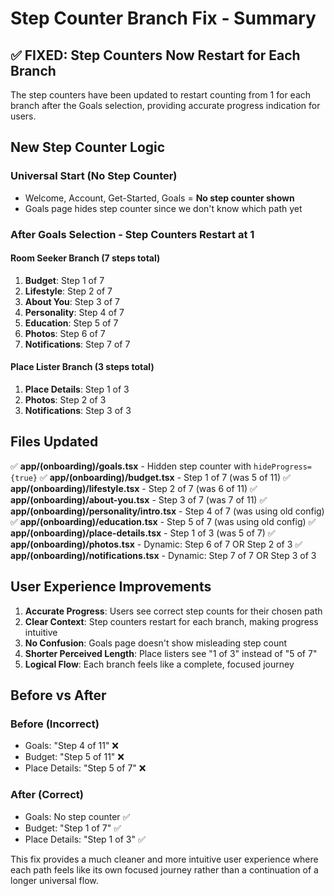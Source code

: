 # Step Counter Branch Fix - Summary

## ✅ FIXED: Step Counters Now Restart for Each Branch

The step counters have been updated to restart counting from 1 for each branch after the Goals selection, providing accurate progress indication for users.

## New Step Counter Logic

### Universal Start (No Step Counter)
- Welcome, Account, Get-Started, Goals = **No step counter shown**
- Goals page hides step counter since we don't know which path yet

### After Goals Selection - Step Counters Restart at 1

#### Room Seeker Branch (7 steps total)
1. **Budget**: Step 1 of 7
2. **Lifestyle**: Step 2 of 7  
3. **About You**: Step 3 of 7
4. **Personality**: Step 4 of 7
5. **Education**: Step 5 of 7
6. **Photos**: Step 6 of 7
7. **Notifications**: Step 7 of 7

#### Place Lister Branch (3 steps total)
1. **Place Details**: Step 1 of 3
2. **Photos**: Step 2 of 3
3. **Notifications**: Step 3 of 3

## Files Updated

✅ **app/(onboarding)/goals.tsx** - Hidden step counter with `hideProgress={true}`
✅ **app/(onboarding)/budget.tsx** - Step 1 of 7 (was 5 of 11)
✅ **app/(onboarding)/lifestyle.tsx** - Step 2 of 7 (was 6 of 11)
✅ **app/(onboarding)/about-you.tsx** - Step 3 of 7 (was 7 of 11)
✅ **app/(onboarding)/personality/intro.tsx** - Step 4 of 7 (was using old config)
✅ **app/(onboarding)/education.tsx** - Step 5 of 7 (was using old config)
✅ **app/(onboarding)/place-details.tsx** - Step 1 of 3 (was 5 of 7)
✅ **app/(onboarding)/photos.tsx** - Dynamic: Step 6 of 7 OR Step 2 of 3
✅ **app/(onboarding)/notifications.tsx** - Dynamic: Step 7 of 7 OR Step 3 of 3

## User Experience Improvements

1. **Accurate Progress**: Users see correct step counts for their chosen path
2. **Clear Context**: Step counters restart for each branch, making progress intuitive
3. **No Confusion**: Goals page doesn't show misleading step count
4. **Shorter Perceived Length**: Place listers see "1 of 3" instead of "5 of 7"
5. **Logical Flow**: Each branch feels like a complete, focused journey

## Before vs After

### Before (Incorrect)
- Goals: "Step 4 of 11" ❌
- Budget: "Step 5 of 11" ❌  
- Place Details: "Step 5 of 7" ❌

### After (Correct)
- Goals: No step counter ✅
- Budget: "Step 1 of 7" ✅
- Place Details: "Step 1 of 3" ✅

This fix provides a much cleaner and more intuitive user experience where each path feels like its own focused journey rather than a continuation of a longer universal flow. 